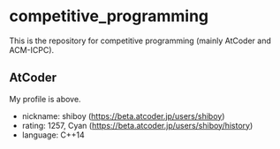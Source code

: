 # competitive_programming
This is the repository for competitive programming (mainly AtCoder and ACM-ICPC).

## AtCoder

My profile is above.

- nickname: shiboy (https://beta.atcoder.jp/users/shiboy)
- rating: 1257, Cyan (https://beta.atcoder.jp/users/shiboy/history)
- language: C++14
